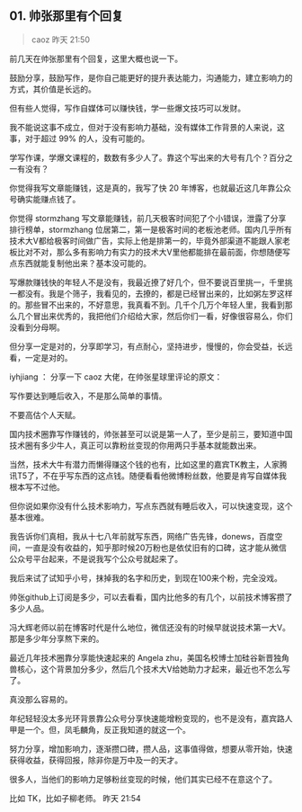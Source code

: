 ## 01. 帅张那里有个回复
> caoz
昨天 21:50

前几天在帅张那里有个回复，这里大概也说一下。

鼓励分享，鼓励写作，是你自己能更好的提升表达能力，沟通能力，建立影响力的方式，其价值是长远的。

但有些人觉得，写作自媒体可以赚快钱，学一些爆文技巧可以发财。

我不能说这事不成立，但对于没有影响力基础，没有媒体工作背景的人来说，这事，对于超过 99% 的人，没有可能的。

学写作课，学爆文课程的，数数有多少人了。靠这个写出来的大号有几个？百分之一有没有？

你觉得我写文章能赚钱，这是真的，我写了快 20 年博客，也就最近这几年靠公众号确实能赚点钱了。

你觉得 stormzhang 写文章能赚钱，前几天极客时间犯了个小错误，泄露了分享排行榜单，stormzhang 位居第二，第一是极客时间的老板池老师。国内几乎所有技术大V都给极客时间做广告，实际上他是排第一的，毕竟外部渠道不能跟人家老板比对不对，那么多有影响力有实力的技术大V里他都能排在最前面，你想随便写点东西就能复制他出来？基本没可能的。

写爆款赚钱快的年轻人不是没有，我最近撩了好几个，但不要说百里挑一，千里挑一都没有。我是个筛子，我看见的，去撩的，都是已经冒出来的，比如粥左罗这样的。那些冒不出来的，不好意思，我真看不到。几千个几万个年轻人里，我看到那么几个冒出来优秀的，我把他们介绍给大家，然后你们一看，好像很容易么，你们没看到分母啊。

但分享一定是对的，分享即学习，有点耐心，坚持进步，慢慢的，你会受益，长远看，一定是对的。

iyhjiang ：  分享一下 caoz 大佬，在帅张星球里评论的原文：

写作要达到睡后收入，不是那么简单的事情。

不要高估个人天赋。

国内技术圈靠写作赚钱的，帅张甚至可以说是第一人了，至少是前三，要知道中国技术圈有多少牛人，真正可以靠粉丝变现的你用两只手基本就能数出来。

当然，技术大牛有潜力而懒得赚这个钱的也有，比如这里的嘉宾TK教主，人家腾讯T5了，不在乎写东西的这点钱。随便看看他微博粉丝数，他要是肯写自媒体我根本写不过他。

但你说如果你没有什么技术影响力，写点东西就有睡后收入，可以快速变现，这个基本很难。

我告诉你们真相，我从十七八年前就写东西，网络广告先锋，donews，百度空间，一直是没有收益的，知乎那时候20万粉也是依仗旧有的口碑，这才能从微信公众号平台起来，不是说我写个公众号就起来了。

我后来试了试知乎小号，抹掉我的名字和历史，到现在100来个粉，完全没戏。

帅张github上订阅是多少，可以去看看，国内比他多的有几个，以前技术博客攒了多少人品。

冯大辉老师以前在博客时代是什么地位，微信还没有的时候早就说技术第一大V。那是多少年分享熬下来的。

最近几年技术圈靠分享能快速起来的 Angela zhu，美国名校博士加硅谷新晋独角兽核心，这个背景加分多少，然后几个技术大V给她助力才起来，最近也不怎么写了。

真没那么容易的。

年纪轻轻没太多光环背景靠公众号分享快速能增粉变现的，也不是没有，嘉宾路人甲是一个。但，凤毛麟角，反正我知道的就这一个。

努力分享，增加影响力，逐渐攒口碑，攒人品，这事值得做，想要从零开始，快速获得收益，获得回报，除非你是万中及一的天才。

很多人，当他们的影响力足够粉丝变现的时候，他们其实已经不在意这个了。

比如 TK，比如子柳老师。 昨天 21:54

